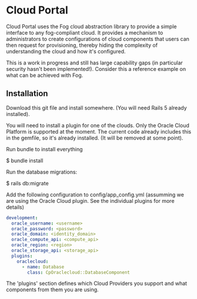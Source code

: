 # Cloud Portal

Cloud Portal uses the Fog cloud abstraction library to provide a simple interface to any fog-compliant cloud. It provides a mechanism to administrators to create configurations of cloud components that users can then request for provisioning, thereby hiding the complexity of understanding the cloud and how it's configured. 

This is a work in progress and still has large capability gaps (in particular security hasn't been implemented!). Consider this a reference example on what can be achieved with Fog. 

## Installation

Download this git file and install somewhere. (You will need Rails 5 already installed). 

You will need to install a plugin for one of the clouds. Only the Oracle Cloud Platform is supported at the moment. The current code already includes this in the gemfile, so it's already installed. (It will be removed at some point). 

Run bundle to install everything

  $ bundle install

Run the database migrations:

  $ rails db:migrate
  
Add the following configuration to config/app_config.yml (assumming we are using the Oracle Cloud plugin. See the individual plugins for more details)
```yaml
development:
  oracle_username: <username>
  oracle_password: <password>
  oracle_domain: <identity_domain>
  oracle_compute_api: <compute_api>
  oracle_region: <region>
  oracle_storage_api: <storage_api>
  plugins: 
    oraclecloud: 
      - name: Database
        class: CpOraclecloud::DatabaseComponent

```

The 'plugins' section defines which Cloud Providers you support and what components from them you are using. 
